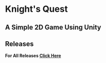 # Knight's Quest

## A Simple 2D Game Using Unity

## Releases 
**For All Releases [Click Here](https://github.com/Ahmed-Mamdoh/Knight-s-Quest/releases)**
